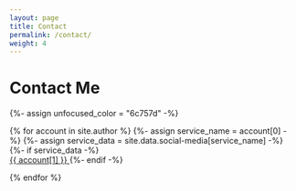 ```yaml
---
layout: page
title: Contact
permalink: /contact/
weight: 4
---
```


# **Contact Me**

<div class="container-fluid d-flex flex-column">

{%- assign unfocused_color = "6c757d" -%}

{% for account in site.author %}
    {%- assign service_name = account[0] -%}
    {%- assign service_data = site.data.social-media[service_name] -%}
    {%- if service_data -%}    
    <a class="mx-1" target="_blank" href="{{ service_data.url }}{{ account[1] }}"
       style="color: #{{ service_data.color }}">
      <i class="{{ service_data.icon }} fa-1x"></i>
      <span class="color: #{{ unfocused_color }} ml-2">{{ account[1] }}</span>
    </a>
    {%- endif -%}

{% endfor %}

</div>